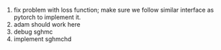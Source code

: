 1. fix problem with loss function; make sure we follow similar interface as 
pytorch to implement it.
2. adam should work here
3. debug sghmc
4. implement sghmchd
